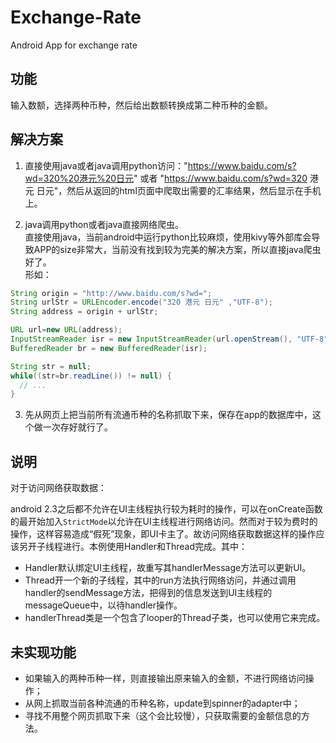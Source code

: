 # Exchange-Rate
Android App for exchange rate

## 功能
输入数额，选择两种币种，然后给出数额转换成第二种币种的金额。

## 解决方案

1. 直接使用java或者java调用python访问："https://www.baidu.com/s?wd=320%20港元%20日元" 或者 "https://www.baidu.com/s?wd=320 港元 日元"，然后从返回的html页面中爬取出需要的汇率结果，然后显示在手机上。

2. java调用python或者java直接网络爬虫。
<br />直接使用java，当前android中运行python比较麻烦，使用kivy等外部库会导致APP的size非常大，当前没有找到较为完美的解决方案，所以直接java爬虫好了。
<br /> 形如：
```java
String origin = "http://www.baidu.com/s?wd=";
String urlStr = URLEncoder.encode("320 港元 日元" ,"UTF-8");
String address = origin + urlStr;

URL url=new URL(address);
InputStreamReader isr = new InputStreamReader(url.openStream(), "UTF-8");
BufferedReader br = new BufferedReader(isr);

String str = null;
while((str=br.readLine()) != null) {
  // ...
}
```

3. 先从网页上把当前所有流通币种的名称抓取下来，保存在app的数据库中，这个做一次存好就行了。


## 说明
对于访问网络获取数据：

android 2.3之后都不允许在UI主线程执行较为耗时的操作，可以在onCreate函数的最开始加入`StrictMode`以允许在UI主线程进行网络访问。然而对于较为费时的操作，这样容易造成“假死”现象，即UI卡主了。故访问网络获取数据这样的操作应该另开子线程进行。本例使用Handler和Thread完成。其中：
* Handler默认绑定UI主线程，故重写其handlerMessage方法可以更新UI。
* Thread开一个新的子线程，其中的run方法执行网络访问，并通过调用handler的sendMessage方法，把得到的信息发送到UI主线程的messageQueue中，以待handler操作。
* handlerThread类是一个包含了looper的Thread子类，也可以使用它来完成。


## 未实现功能
* 如果输入的两种币种一样，则直接输出原来输入的金额，不进行网络访问操作；
* 从网上抓取当前各种流通的币种名称，update到spinner的adapter中；
* 寻找不用整个网页抓取下来（这个会比较慢），只获取需要的金额信息的方法。
